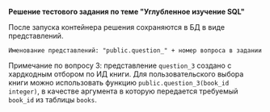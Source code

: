 <b>Решение тестового задания по теме "Углубленное изучение SQL"
</b>


После запуска контейнера решения сохраняются в БД в виде представлений.  

```
Именование представлений: "public.question_" + номер вопроса в задании
```

Примечание по вопросу 3: представление  ```question_3``` создано с хардкодным отбором по ИД книги. Для пользовательского выбора книги можно использовать функцию ```public.question_3(book_id integer)```, в качестве аргумента в которую передается требуемый ```book_id``` из таблицы ```books```.
